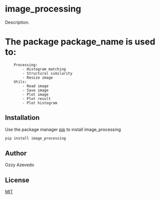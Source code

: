 # image_processing

Description. 
# The package package_name is used to:
		Processing:
			- Histogram matching
			- Structural similarity
			- Resize image
		Utils:
			- Read image
			- Save image
			- Plot image
			- Plot result
			- Plot histogram

## Installation

Use the package manager [pip](https://pip.pypa.io/en/stable/) to install image_processing

```bash
pip install image_processing
```

## Author
Ozzy Azevedo

## License
[MIT](https://choosealicense.com/licenses/mit/)
